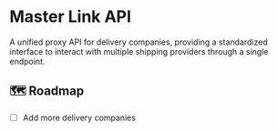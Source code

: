 # Master Link API

A unified proxy API for delivery companies, providing a standardized interface to interact with multiple shipping providers through a single endpoint.

## 🗺️ Roadmap

- [ ] Add more delivery companies
